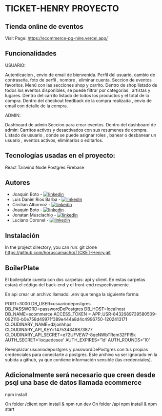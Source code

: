 # TICKET-HENRY PROYECTO
## Tienda online de eventos

Visit Page: https://ecommerce-pg-nine.vercel.app/

## Funcionalidades

USUARIO:

Autenticacion , envio de email de bienvenida.
Perfil del usuario, cambio de contraseña, foto de perfil , nombre , eliminar cuenta. Seccion de eventos favoritos.
Menú con las secciones shop y carrito.
Dentro de shop listado de todos los eventos disponibles, se puede filtrar por categorias , artistas y lugares.
Dentro del carrito listado de todos los productos y el total de la compra.
Dentro del checkout feedback de la compra realizada , envio de email con detalle de la compra.

ADMIN:

Dashboard de admin
Seccion para crear eventos.
Dentro del dashboard de admin: Carritos activos y desactivados con sus resumenes de compra. Listado de usuario , donde se puede asignar roles , banear o desbanear un usuario , eventos activos, eliminarlos o editarlos.

## Tecnologías usadas en el proyecto:

React
Tailwind
Node
Postgres
Firebase

## Autores

- Joaquin Boto - [![linkedin](https://img.shields.io/badge/linkedin-0A66C2?style=for-the-badge&logo=linkedin&logoColor=white)](https://www.linkedin.com/in/joaquinboto)
- Luis Daniel Rios Barba - [![linkedin](https://img.shields.io/badge/linkedin-0A66C2?style=for-the-badge&logo=linkedin&logoColor=white)](https://www.linkedin.com/in/luisdanielrios) 
- Cristian Albornoz - [![linkedin](https://img.shields.io/badge/linkedin-0A66C2?style=for-the-badge&logo=linkedin&logoColor=white)](https://www.linkedin.com/in/cristian-gabriel-albornoz-06bb07238) 
- Joaquin Boto - [![linkedin](https://img.shields.io/badge/linkedin-0A66C2?style=for-the-badge&logo=linkedin&logoColor=white)](https://www.linkedin.com/in/joaquinboto/)
- Jonatan Musciachio - [![linkedin](https://img.shields.io/badge/linkedin-0A66C2?style=for-the-badge&logo=linkedin&logoColor=white)](https://www.linkedin.com/in/jonatanmusciachio)
- Luciano Coronel - [![linkedin](https://img.shields.io/badge/linkedin-0A66C2?style=for-the-badge&logo=linkedin&logoColor=white)](https://www.linkedin.com/in/luciano-coronel-90503bb8/)



## Instalación

In the project directory, you can run:
git clone https://github.com/horuscamacho/TICKET-Henry.git

## BoilerPlate

El boilerplate cuenta con dos carpetas: api y client. En estas carpetas estará el código del back-end y el front-end respectivamente.

En api crear un archivo llamado: .env que tenga la siguiente forma:

PORT=3000
DB_USER=usuariodepostgres
DB_PASSWORD=passwordDePostgres
DB_HOST=localhost
DB_NAME=ecommerce
ACCESS_TOKEN = APP_USR-8432689739580509-092110-b0e758d49971f389e444a8d4c4996750-1202413171
CLOUDINARY_NAME=dzjonhhps
CLOUDINARY_API_KEY=147534349873877
CLOUDINARY_API_SECRET=e72UFVEW7-8qeNWbTRem32FPI5k
AUTH_SECRET='loquedesee'
AUTH_EXPIRES='1d'
AUTH_ROUNDS='10'

Reemplazar usuariodepostgres y passwordDePostgres con tus propias credenciales para conectarte a postgres. Este archivo va ser ignorado en la subida a github, ya que contiene información sensible (las credenciales).

## Adicionalmente será necesario que creen desde psql una base de datos llamada ecommerce

npm install


On folder /client npm install & npm run dev
On folder /api npm install & npm start
